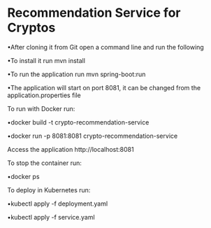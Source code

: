 # Recommendation Service for Cryptos
•After cloning it from Git open a command line and run the following

•To install it run mvn install

•To run the application run mvn spring-boot:run

•The application will start on port 8081, it can be changed from the application.properties file


To run with Docker run:

•docker build -t crypto-recommendation-service 

•docker run -p 8081:8081 crypto-recommendation-service

Access  the application http://localhost:8081

To stop the container run:

•docker ps


To deploy in Kubernetes run: 

•kubectl apply -f deployment.yaml

•kubectl apply -f service.yaml
